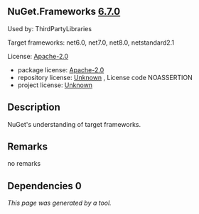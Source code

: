 NuGet.Frameworks [6.7.0](https://www.nuget.org/packages/NuGet.Frameworks/6.7.0)
--------------------

Used by: ThirdPartyLibraries

Target frameworks: net6.0, net7.0, net8.0, netstandard2.1

License: [Apache-2.0](../../../../licenses/apache-2.0) 

- package license: [Apache-2.0](https://licenses.nuget.org/Apache-2.0) 
- repository license: [Unknown](https://github.com/NuGet/NuGet.Client) , License code NOASSERTION
- project license: [Unknown](https://aka.ms/nugetprj) 

Description
-----------
NuGet's understanding of target frameworks.

Remarks
-----------
no remarks


Dependencies 0
-----------


*This page was generated by a tool.*
